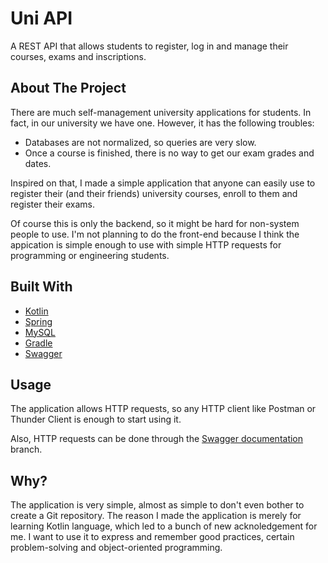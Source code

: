 # Uni API

A REST API that allows students to register, log in and manage their courses, exams and inscriptions.

 ## About The Project

There are much self-management university applications for students. In fact, in our university we have one. However, it has the following troubles:
- Databases are not normalized, so queries are very slow.
- Once a course is finished, there is no way to get our exam grades and dates.

Inspired on that, I made a simple application that anyone can easily use to register their (and their friends) university courses, enroll to them and register their exams.

Of course this is only the backend, so it might be hard for non-system people to use. I'm not planning to do the front-end because I think the appication is simple enough to use with simple HTTP requests for programming or engineering students.
 ## Built With

- [Kotlin](https://kotlinlang.org/)
- [Spring](https://spring.io/)
- [MySQL](https://www.mysql.com/)
- [Gradle](https://gradle.org/)
- [Swagger](https://swagger.io/)
 ## Usage

The application allows HTTP requests, so any HTTP client like Postman or Thunder Client is enough to start using it.

Also, HTTP requests can be done through the [Swagger documentation](https://github.com/EzeSosa/uni/tree/feature/swagger-documentation) branch.

 ## Why?

The application is very simple, almost as simple to don't even bother to create a Git repository. The reason I made the application is merely for learning Kotlin language, which led to a bunch of new acknoledgement for me. I want to use it to express and remember good practices, certain problem-solving and object-oriented programming.
